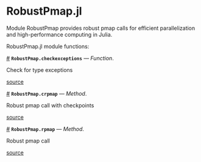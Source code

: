
<a id='RobustPmap.jl-1'></a>

# RobustPmap.jl


Module RobustPmap provides robust pmap calls for efficient parallelization and high-performance computing in Julia.


RobustPmap.jl module functions:

<a id='RobustPmap.checkexceptions' href='#RobustPmap.checkexceptions'>#</a>
**`RobustPmap.checkexceptions`** &mdash; *Function*.



Check for type exceptions


<a target='_blank' href='https://github.com/madsjulia/RobustPmap.jl/blob/f242b861caccb5085fb0d398b049e229473ad7cb/src/RobustPmap.jl#L38' class='documenter-source'>source</a><br>

<a id='RobustPmap.crpmap-Tuple{Function,Int64,String,Vararg{Any,N} where N}' href='#RobustPmap.crpmap-Tuple{Function,Int64,String,Vararg{Any,N} where N}'>#</a>
**`RobustPmap.crpmap`** &mdash; *Method*.



Robust pmap call with checkpoints


<a target='_blank' href='https://github.com/madsjulia/RobustPmap.jl/blob/f242b861caccb5085fb0d398b049e229473ad7cb/src/RobustPmap.jl#L61' class='documenter-source'>source</a><br>

<a id='RobustPmap.rpmap-Tuple{Function,Vararg{Any,N} where N}' href='#RobustPmap.rpmap-Tuple{Function,Vararg{Any,N} where N}'>#</a>
**`RobustPmap.rpmap`** &mdash; *Method*.



Robust pmap call


<a target='_blank' href='https://github.com/madsjulia/RobustPmap.jl/blob/f242b861caccb5085fb0d398b049e229473ad7cb/src/RobustPmap.jl#L50' class='documenter-source'>source</a><br>

